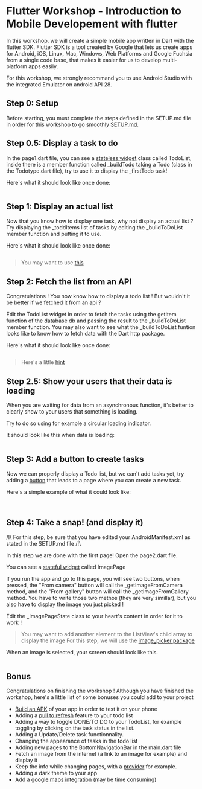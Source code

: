# Flutter Workshop - Introduction to Mobile Developement with flutter

In this workshop, we will create a simple mobile app written in Dart with the flutter SDK.
Flutter SDK is a tool created by Google that lets us create apps for Android, iOS, Linux, Mac, Windows, Web Platforms and Google Fuchsia from a single code base, that makes it easier for us to develop multi-platform apps easily.

For this workshop, we strongly recommand you to use Android Studio with the integrated Emulator on android API 28.

## Step 0: Setup

Before starting, you must complete the steps defined in the SETUP.md file in order for this workshop to go smoothly [SETUP.md](./SETUP.md).

## Step 0.5: Display a task to do

In the page1.dart file, you can see a [stateless widget](https://api.flutter.dev/flutter/widgets/StatelessWidget-class.html) class called TodoList, inside there is a member function called _buildTodo taking a Todo (class in the Todotype.dart file), try to use it to display the _firstTodo task!

Here's what it should look like once done:

<p align="center">
    <img src='https://cdn.discordapp.com/attachments/797515635969490994/797515646865768488/unknown.png' alt=''>
</p>

## Step 1: Display an actual list

Now that you know how to display one task, why not display an actual list ?
Try displaying the _toddItems list of tasks by editing the _buildToDoList member function and putting it to use.

Here's what it should look like once done:

<p align="center">
    <img src='https://cdn.discordapp.com/attachments/797515635969490994/798242313859498024/unknown.png' alt=''>
</p>

> You may want to use [this](https://api.flutter.dev/flutter/widgets/ListView-class.html)

## Step 2: Fetch the list from an API

Congratulations ! You now know how to display a todo list !
But wouldn't it be better if we fetched it from an api ?

Edit the TodoList widget in order to fetch the tasks using the getItem function of the database db and passing the result to the _buildToDoList member function.
You may also want to see what the _buildToDoList funtion looks like to know how to fetch data with the Dart http package.

Here's what it should look like once done:

<p align="center">
    <img src='https://cdn.discordapp.com/attachments/797515635969490994/798242131461931018/unknown.png' alt=''>
</p>

> Here's a little [hint](https://api.flutter.dev/flutter/widgets/FutureBuilder-class.html)

## Step 2.5: Show your users that their data is loading

When you are waiting for data from an asynchronous function, it's better to clearly show to your users that something is loading.

Try to do so using for example a circular loading indicator.

It should look like this when data is loading:

<p align="center">
    <img src='https://cdn.discordapp.com/attachments/615992087468572686/790072087754440714/unknown.png' alt=''>
</p>

## Step 3: Add a button to create tasks

Now we can properly display a Todo list, but we can't add tasks yet, try adding a [button](https://api.flutter.dev/flutter/material/FloatingActionButton-class.html) that leads to a page where you can create a new task.

Here's a simple example of what it could look like:

<p align="center">
    <img src='https://cdn.discordapp.com/attachments/797515635969490994/798241373438345247/unknown.png' alt=''>
    <img src='https://cdn.discordapp.com/attachments/797515635969490994/798241613658193980/unknown.png' alt=''>
</p>

## Step 4: Take a snap! (and display it)

/!\ For this step, be sure that you have edited your AndroidManifest.xml as stated in the SETUP.md file /!\

In this step we are done with the first page! Open the page2.dart file.

You can see a [stateful widget](https://api.flutter.dev/flutter/widgets/StatefulWidget-class.html) called ImagePage

If you run the app and go to this page, you will see two buttons, when pressed, the "From camera" button will call the _getImageFromCamera method, and the "From gallery" button will call the _getImageFromGallery method.
You have to write those two methos (they are very simillar), but you also have to display the image you just picked !

Edit the _ImagePageState class to your heart's content in order for it to work !

> You may want to add another element to the ListView's child array to display the image
> For this step, we will use the [image_picker package](https://pub.dev/packages/image_picker)

When an image is selected, your screen should look like this.

<p align="center">
    <img src='https://cdn.discordapp.com/attachments/615992087468572686/790075733367324704/unknown.png' alt=''>
</p>

## Bonus

Congratulations on finishing the workshop !
Although you have finished the workshop, here's a little list of some bonuses you could add to your project

- [Build an APK](https://flutter.dev/docs/deployment/android) of your app in order to test it on your phone
- Adding a [pull to refresh](https://api.flutter.dev/flutter/material/RefreshIndicator-class.html) feature to your todo list
- Adding a way to toggle DONE/TO DO to your TodoList, for example toggling by clicking on the task status in the list.
- Adding a Update/Delete task functionnality.
- Changing the appearance of tasks in the todo list
- Adding new pages to the BottomNavigationBar in the main.dart file
- Fetch an image from the internet (a link to an image for example) and display it
- Keep the info while changing pages, with a [provider](https://pub.dev/packages/provider) for example.
- Adding a dark theme to your app
- Add a [google maps integration](https://pub.dev/packages/flutter_google_maps) (may be time consuming)